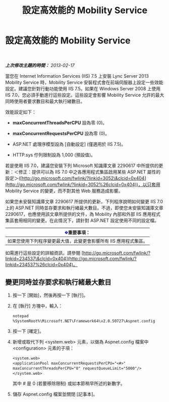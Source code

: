 ﻿---
title: 設定高效能的 Mobility Service
TOCTitle: 設定高效能的 Mobility Service
ms:assetid: c2b8aadb-cffb-49f0-ba7a-e8541a1ff475
ms:mtpsurl: https://technet.microsoft.com/zh-tw/library/Hh690042(v=OCS.15)
ms:contentKeyID: 49292235
ms.date: 08/24/2015
mtps_version: v=OCS.15
ms.translationtype: HT
---

# 設定高效能的 Mobility Service

 

_**上次修改主題的時間：** 2013-02-17_

當您在 Internet Information Services (IIS) 7.5 上安裝 Lync Server 2013 Mobility Service 時，Mobility Service 安裝程式會在前端伺服器上設定一些效能設定。建議您針對行動功能使用 IIS 7.5。如果在 Windows Server 2008 上使用 IIS 7.0，您必須手動進行這些設定。這些設定會影響 Mobility Service 允許的最大同時使用者要求數目和最大執行緒數目。

效能設定如下：

  - **maxConcurrentThreadsPerCPU** 設為零 (0)。

  - **maxConcurrentRequestsPerCPU** 設為零 (0)。

  - ASP.NET 處理序模型設為 \[自動設定\] (僅適用於 IIS 7.5)。

  - HTTP.sys 佇列限制設為 1,000 (預設值)。

若是使用 IIS 7.0，建議您安裝下列 Microsoft 知識庫文章 2290617 中所提供的更新：＜修正：提供可以為 IIS 7.0 中之各應用程式集區啟用某些 ASP.NET 屬性的設定＞([http://go.microsoft.com/fwlink/?linkid=3052\&clcid=0x404](http://go.microsoft.com/fwlink/?linkid=3052%26clcid=0x404))，以只套用 Mobility Service 的變更，而不對其他 Web 服務造成影響。

如果您未安裝知識庫文章 2290617 所提供的更新，下列程序說明如何變更 IIS 7.0 上的 ASP.NET 同時並存要求和執行緒最大數目。不過，即使您未安裝知識庫文章 2290617，也應使用該文章所提供的文件，為 Mobility 內部和外部 IIS 應用程式集區套用相同的變更。在此情況下，請針對 ASP.NET 設定使用不同的設定檔。

<table>
<thead>
<tr class="header">
<th><img src="images/Gg412908.important(OCS.15).gif" title="important" alt="important" />重要事項：</th>
</tr>
</thead>
<tbody>
<tr class="odd">
<td>如果您使用下列程序變更最大值，此變更會影響所有 IIS 應用程式集區。</td>
</tr>
</tbody>
</table>


如需進行這些設定的詳細資訊，請參閱 [http://go.microsoft.com/fwlink/?linkid=234537\&clcid=0x404](http://go.microsoft.com/fwlink/?linkid=234537%26clcid=0x404)。

## 變更同時並存要求和執行緒最大數目

1.  按一下 \[開始\]，然後再按一下 \[執行\]。

2.  在 \[執行\] 方塊中，輸入：
    
        notepad %SystemRoot%\Microsoft.NET\Framework64\v2.0.50727\Aspnet.config

3.  按一下 \[確定\]。

4.  新增或取代下列 \<system.web\> 元素，以做為 Aspnet.config 檔案中 \<configuration\> 元素的子項：
    
        <system.web>
        <applicationPool maxConcurrentRequestsPerCPU="<#>" maxConcurrentThreadsPerCPU="0" requestQueueLimit="5000"/>
        </system.web>
    
    其中 \# 是 0 (若要移除限制) 或如本節稍早所述的新數字。

5.  儲存 Aspnet.config 檔案並關閉 \[記事本\]。


